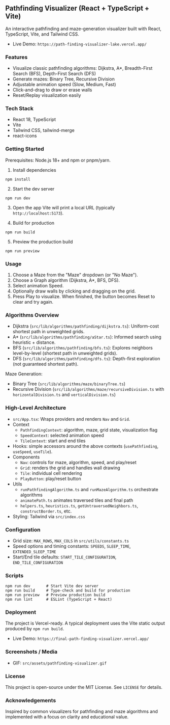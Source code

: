 ## Pathfinding Visualizer (React + TypeScript + Vite)

An interactive pathfinding and maze-generation visualizer built with React, TypeScript, Vite, and Tailwind CSS.

- Live Demo: `https://path-finding-visualizer-lake.vercel.app/`

### Features
- Visualize classic pathfinding algorithms: Dijkstra, A*, Breadth-First Search (BFS), Depth-First Search (DFS)
- Generate mazes: Binary Tree, Recursive Division
- Adjustable animation speed (Slow, Medium, Fast)
- Click-and-drag to draw or erase walls
- Reset/Replay visualization easily

### Tech Stack
- React 18, TypeScript
- Vite
- Tailwind CSS, tailwind-merge
- react-icons

### Getting Started
Prerequisites: Node.js 18+ and npm or pnpm/yarn.

1) Install dependencies
```
npm install
```

2) Start the dev server
```
npm run dev
```

3) Open the app
Vite will print a local URL (typically `http://localhost:5173`).

4) Build for production
```
npm run build
```

5) Preview the production build
```
npm run preview
```

### Usage
1) Choose a Maze from the "Maze" dropdown (or "No Maze").
2) Choose a Graph algorithm (Dijkstra, A*, BFS, DFS).
3) Select animation Speed.
4) Optionally draw walls by clicking and dragging on the grid.
5) Press Play to visualize. When finished, the button becomes Reset to clear and try again.

### Algorithms Overview
- Dijkstra (`src/lib/algorithms/pathfinding/dijkstra.ts`): Uniform-cost shortest path in unweighted grids.
- A* (`src/lib/algorithms/pathfinding/aStar.ts`): Informed search using heuristic + distance.
- BFS (`src/lib/algorithms/pathfinding/bfs.ts`): Explores neighbors level-by-level (shortest path in unweighted grids).
- DFS (`src/lib/algorithms/pathfinding/dfs.ts`): Depth-first exploration (not guaranteed shortest path).

Maze Generation:
- Binary Tree (`src/lib/algorithms/maze/binaryTree.ts`)
- Recursive Division (`src/lib/algorithms/maze/recursiveDivision.ts` with `horizontalDivision.ts` and `verticalDivision.ts`)

### High-Level Architecture
- `src/App.tsx`: Wraps providers and renders `Nav` and `Grid`.
- Context
  - `PathfindingContext`: algorithm, maze, grid state, visualization flag
  - `SpeedContext`: selected animation speed
  - `TileContext`: start and end tiles
- Hooks: simple accessors around the above contexts (`usePathfinding`, `useSpeed`, `useTile`).
- Components
  - `Nav`: controls for maze, algorithm, speed, and play/reset
  - `Grid`: renders the grid and handles wall drawing
  - `Tile`: individual cell rendering
  - `PlayButton`: play/reset button
- Utils
  - `runPathfindingAlgorithm.ts` and `runMazeAlgorithm.ts` orchestrate algorithms
  - `animatePath.ts` animates traversed tiles and final path
  - `helpers.ts`, `heuristics.ts`, `getUntraversedNeighbors.ts`, `constructBorder.ts`, etc.
- Styling: Tailwind via `src/index.css`

### Configuration
- Grid size: `MAX_ROWS`, `MAX_COLS` in `src/utils/constants.ts`
- Speed options and timing constants: `SPEEDS`, `SLEEP_TIME`, `EXTENDED_SLEEP_TIME`
- Start/End tile defaults: `START_TILE_CONFIGURATION`, `END_TILE_CONFIGURATION`

### Scripts
```
npm run dev       # Start Vite dev server
npm run build     # Type-check and build for production
npm run preview   # Preview production build
npm run lint      # ESLint (TypeScript + React)
```

### Deployment
The project is Vercel-ready. A typical deployment uses the Vite static output produced by `npm run build`.

- Live Demo: `https://final-path-finding-visualizer.vercel.app/`

### Screenshots / Media
- GIF: `src/assets/pathfinding-visualizer.gif`

### License
This project is open-source under the MIT License. See `LICENSE` for details.

### Acknowledgements
Inspired by common visualizers for pathfinding and maze algorithms and implemented with a focus on clarity and educational value.


